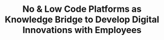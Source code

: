 ---
id: nolock
title: "No & Low Code Platforms as Knowledge Bridge to Develop Digital Innovations with Employees"
title_project: "No & Low Code Platforms as Knowledge Bridge to Develop Digital Innovations with Employees"
title_short: "NoLoCK"
period: "Apr 23 – Mär 24 (12 Monate)" 
round: "2"
lecture2go: "66908"
uhh_url: "https://www.hcl.uni-hamburg.de/ddlitlab/data-literacy-studierendenprojekte/zweite-foerderrunde/nolock.html"
students: "Gian-Luca Gücük, Dejan Simic"
mentor: "Stephan Leible"
text: |
    Öffentliche und private Organisationen konkurrieren darum, die innovativsten Produkte und Dienstleistungen anzubieten. Heutzutage sind diese häufig digitaler Natur und werden mithilfe digitaler Tools entwickelt. In den letzten Jahren haben Organisationen verschiedene interne und externe Innovationskanäle etabliert, um diese Innovationen zu schaffen. Dazu gehören konventionelle Forschungs- und Entwicklungsabteilungen, agile Innovationseinheiten und zunehmend auch die Einbindung der eigenen Mitarbeiter:innen [1].  

    Dies ist unter anderem darauf zurückzuführen, dass die Gestaltung von (digitalen) Innovationen durch *intuitivere und weit verbreitete IT-Tools*, wie Online-Whiteboards (z.B. Miro oder Conceptboard) und Designtools (z.B. Figma oder Adobe XD), an Komplexität verloren hat. Dadurch ist deren Konzeption und Entwicklung zugänglicher geworden und die Erstellung von nicht-funktionalen Prototypen wird gefördert [2, 3, 4]. Besonders bei mitarbeitergetriebenen Innovationsprozessen entsteht beim Vorliegen einer vielversprechenden Innovationsidee die Herausforderung, den Umsetzungsprozess für einen funktionalen oder hoch aufgelösten Prototyp zu gestalten [5]. Häufig scheitert die Umsetzung an fehlenden Programmierkenntnissen bei den nicht-technischen Mitarbeitern, die ihre *Ideen nicht selbstständig produktionsreif umsetzen* können. Viele Organisationen verfügen nicht über dedizierte Teams oder IT-Entwickler:innen, die, neben ihren Kernaufgaben, genügend Zeit haben, um ko-kreativ mit den Ideengeber:innen an der Umsetzung ihrer Ideen zu arbeiten.   

    Das Ziel des NoLoCK-Projekts besteht vor diesem Hintergrund darin, No- & Low-Code Plattformen und ihre Grenzen im Vergleich zur nativen Entwicklung zu untersuchen und zu evaluieren. Dabei soll herausgefunden werden, ob diese Plattformen als *Kompetenzbrücken im Kontext mitarbeitergetriebener (digitaler) Innovationen geeignet* sind. No- & Low-Code Plattformen ermöglichen es, gewünschte Funktionalitäten durch das Zusammenfügen von Funktionsblöcken in einem Sequenzfluss umzusetzen. Bei Low-Code Plattformen besteht zudem die Möglichkeit, diese Funktionsblöcke durch benutzerdefinierten Code anzupassen oder zu erweitern bzw. komplett neue Funktionsblöcke zu erstellen.   

    In jüngster Zeit haben sich auch generative künstliche Intelligenzen (genKI) wie OpenAI's ChatGPT in den Arbeitsablauf von Mitarbeiter:innen integriert. Diese genKI's können als Ergänzung zu den genannten No- & Low-Code Plattformen genutzt werden, um den Mitarbeiter:innen die Implementierung ihrer Ideen in funktionsfähige Prototypen zu erleichtern. Eine Anwendungsmöglichkeit für genKI besteht darin, sie *in No- & Low-Code Plattformen zu integrieren*, um den Mitarbeitern die Erklärung der Funktionsblöcke zu ermöglichen, Code zur Erweiterung der Blöcke zu generieren oder komplett neue Funktionsblöcke zu erstellen. Auch dieser Anwendungsfall wird im Rahmen des NoLoCK-Projekts untersucht.

    Zusammenfassend werden im Projekt die Nutzung- und Umsetzungsgrenzen von No- & Low-Code Plattformen im Vergleich zur nativen Entwicklung betrachtet. Es wird untersucht, wie diese Plattformen als Kompetenzbrücke für Personen untersucht werden können, die über keine oder geringe Programmierkenntnisse verfügen und digitale Innovationen schaffen möchten. Darüber hinaus wird analysiert, wie Organisationen ihren Mitarbeitern mithilfe von No- & Low-Code Plattformen und genKI's *Unterstützungswerkzeuge für mitarbeitergetriebene Innovationsprozesse* und die Entwicklung digitaler Innovationen zur Verfügung stellen können. 

    Um diese Aspekte zu untersuchen und anzugehen, basiert das NoLoCK-Projekt auf einem datengetriebenen Ansatz. Es wird initial eine systematische Literaturrecherche durchgeführt, die sich mit No- & Low-Code Plattformen in verschiedenen Anwendungskontexten befasst. Parallel dazu erfolgt eine Marktanalyse und Plattformevaluation, um die aktuellen Trends in diesen Bereichen zu untersuchen. Die Ergebnisse der ersten beiden Schritte werden für eine quantitative Umfrage in verschiedenen Organisationen genutzt, die No- & Low-Code Lösungen verwenden. Anhand der Ergebnisse wird ein Interviewleitfaden entwickelt, um weiterführende Interviews mit Expert:innen durchzuführen und zusätzliche Daten zu Einsatzszenarien, bewährten Verfahren und Einschränkungen zu sammeln. Abschließend wird eine Laborstudie zu No- & Low-Code Plattformen und genKI's durchgeführt, bei der verschiedene Personen Aufgaben mit Programmieranteilen mithilfe der genannten Werkzeuge lösen sollen.

    Anhand der gesammelten Daten werden die Herausforderungen und Grenzen sowie die Effektivität von No- & Low-Code Plattformen als Kompetenzbrücke analysiert und Einsatzprinzipien für die Nutzung dieser Plattformen in mitarbeitergetriebenen Innovationsprozessen entwickelt.

    ## Referenzen

    - [1] Opland, L. E.; Jaccheri, L.; Pappas I. O. & Engesmo, J. (2020). Utilising the Innovation Potential – A Systematic Literature Review on Employee-driven Digital Innovation. In: Proceedings of the European Conference on Information Systems (ECIS 2020) 
    - [2] Yoo, Y.; Henfridsson, O. & Lyytinen, K. (2010). The New Organizing Logic of Digital Innovation - An Agenda for Information Systems Research. In: Information Systems Research (21:4) 
    - [3] Nambisan, S.; Lyytinen, K.; Majchrzak, A. & Song, M. (2017). Digital Innovation Management: Reinventing Innovation Management Research in a Digital World. In: MISQ (41:1), pp. 223-238. DOI: 10.25300/MISQ/2017/41:1.03 
    - [4] Leible, S.; Ludzay, M. & Nüttgens, M. (2021). Ein IT-gestützter Innovationsprozess in der öffentlichen Verwaltung: Rahmenkonzept, Ideenmanagementsysteme und Online-Whiteboards. In: HMD Praxis der Wirtschaftsinformatik (58), pp. 1108-1128. DOI: 10.1365/s40702-021-00775-3 
    - [5] Krejci, D.; Iho, S. & Missonier, S. (2021). Innovating with employees: an exploratory study of idea development on low-code development platforms. In: Proceedings of the European Conference on Information Systems (ECIS 2021) 

image: "https://www.hcl.uni-hamburg.de/17274702/adi-goldstein-mdinbvq1sfg-unsplash-733x414-7b643c2dcbf5774c28296cd6aaa15cb75218624b.jpg"
image_credit: "Adi Goldstein / unsplash"
---
